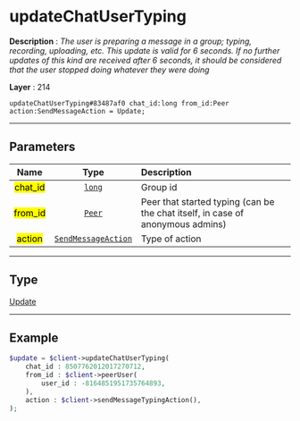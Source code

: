 # updateChatUserTyping

**Description** : *The user is preparing a message in a group; typing, recording, uploading, etc\. This update is valid for 6 seconds\. If no further updates of this kind are received after 6 seconds, it should be considered that the user stopped doing whatever they were doing*

**Layer** : 214

```tl
updateChatUserTyping#83487af0 chat_id:long from_id:Peer action:SendMessageAction = Update;
```

---

## Parameters

| Name | Type | Description |
| :---: | :---: | :--- |
| <mark>chat_id</mark> | [`long`](type/long) | Group id |
| <mark>from_id</mark> | [`Peer`](type/Peer) | Peer that started typing (can be the chat itself, in case of anonymous admins) |
| <mark>action</mark> | [`SendMessageAction`](type/SendMessageAction) | Type of action |

---

## Type

[Update](type/Update)

---

## Example

```php
$update = $client->updateChatUserTyping(
	chat_id : 8507762012017270712,
	from_id : $client->peerUser(
		user_id : -8164851951735764893,
	),
	action : $client->sendMessageTypingAction(),
);
```